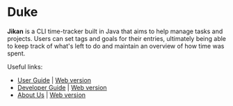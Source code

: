 # Duke

**Jikan** is a CLI time-tracker built in Java that aims to help manage tasks and projects. Users can set tags and goals for their entries, ultimately being able to keep track of what's left to do and maintain an overview of how time was spent.

Useful links:
* [User Guide](UserGuide.md) | [Web version](https://ay1920s2-cs2113-t15-1.github.io/tp/UserGuide.html)
* [Developer Guide](DeveloperGuide.md) | [Web version](https://ay1920s2-cs2113-t15-1.github.io/tp/DeveloperGuide.html)
* [About Us](AboutUs.md) | [Web version](https://ay1920s2-cs2113-t15-1.github.io/tp/AboutUs.html)
